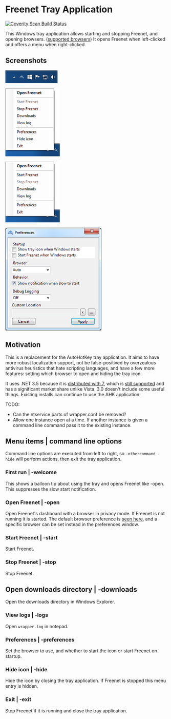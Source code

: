 ﻿# Freenet Tray Application

<a href="https://scan.coverity.com/projects/5458">
  <img alt="Coverity Scan Build Status"
       src="https://scan.coverity.com/projects/5458/badge.svg"/>
</a>

This Windows tray application allows starting and stopping Freenet, and opening browsers. ([supported browsers](Browsers/)) It opens Freenet when left-clicked and offers a menu when right-clicked.

## Screenshots

![Tray icon](Screenshots/icon.png)

![Running](Screenshots/running_menu.png)

![Stopped](Screenshots/stopped_menu.png)

![Preferences window](Screenshots/preferences.png)

## Motivation

This is a replacement for the AutoHotKey tray application. It aims to have more robust localization support, not be false-positived by overzealous antivirus heuristics that hate scripting languages, and have a few more features: setting which browser to open and hiding the tray icon.

It uses .NET 3.5 because it is [distributed with 7](http://msdn.microsoft.com/en-us/library/bb822049%28v=vs.110%29.aspx), which is [still supported](http://windows.microsoft.com/en-us/windows/lifecycle) and has a significant market share unlike Vista. 3.0 doesn't include some useful things. Existing installs can continue to use the AHK application.

TODO:

* Can the ntservice parts of wrapper.conf be removed?
* Allow one instance open at a time. If another instance is given a command line command pass it to the existing instance.

## Menu items | command line options

Command line options are executed from left to right, so `-othercommand -hide` will perform actions, then exit the tray application.

### First run | -welcome

This shows a balloon tip about using the tray and opens Freenet like -open. This suppresses the slow start notification.

### Open Freenet | -open

Open Freenet's dashboard with a browser in privacy mode. If Freenet is not running it is started. The default browser preference is [seen here](Browsers/BrowserUtil.cs#L31), and a specific browser can be set instead in the preferences window.

### Start Freenet | -start

Start Freenet.

### Stop Freenet | -stop

Stop Freenet.

## Open downloads directory | -downloads

Open the downloads directory in Windows Explorer.

### View logs | -logs

Open `wrapper.log` in notepad.

### Preferences | -preferences

Set the browser to use, and whether to start the icon or start Freenet on startup.

### Hide icon | -hide

Hide the icon by closing the tray application. If Freenet is stopped this menu entry is hidden.

### Exit | -exit

Stop Freenet if it is running and close the tray application.

